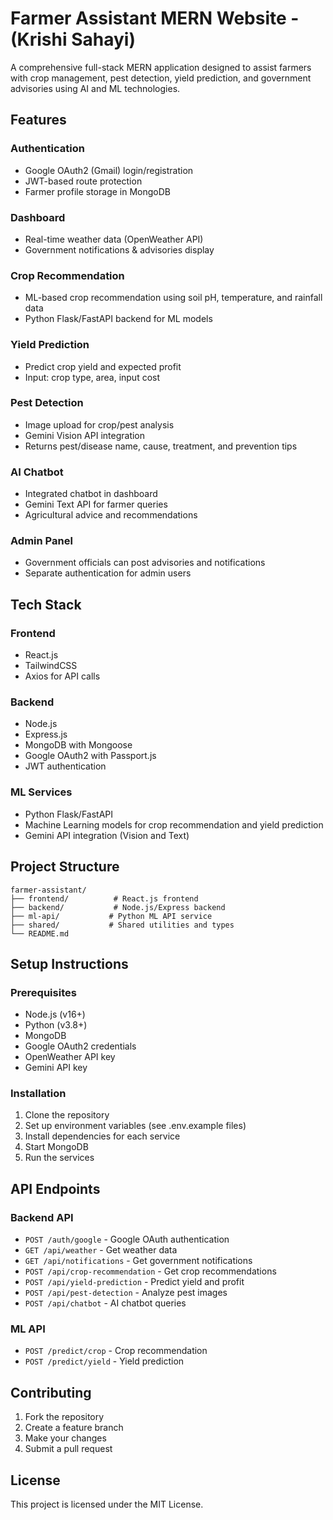 # Farmer Assistant MERN Website - (Krishi Sahayi)

A comprehensive full-stack MERN application designed to assist farmers with crop management, pest detection, yield prediction, and government advisories using AI and ML technologies.

## Features

### Authentication
- Google OAuth2 (Gmail) login/registration
- JWT-based route protection
- Farmer profile storage in MongoDB

### Dashboard
- Real-time weather data (OpenWeather API)
- Government notifications & advisories display

### Crop Recommendation
- ML-based crop recommendation using soil pH, temperature, and rainfall data
- Python Flask/FastAPI backend for ML models

### Yield Prediction
- Predict crop yield and expected profit
- Input: crop type, area, input cost

### Pest Detection
- Image upload for crop/pest analysis
- Gemini Vision API integration
- Returns pest/disease name, cause, treatment, and prevention tips

### AI Chatbot
- Integrated chatbot in dashboard
- Gemini Text API for farmer queries
- Agricultural advice and recommendations

### Admin Panel
- Government officials can post advisories and notifications
- Separate authentication for admin users

## Tech Stack

### Frontend
- React.js
- TailwindCSS
- Axios for API calls

### Backend
- Node.js
- Express.js
- MongoDB with Mongoose
- Google OAuth2 with Passport.js
- JWT authentication

### ML Services
- Python Flask/FastAPI
- Machine Learning models for crop recommendation and yield prediction
- Gemini API integration (Vision and Text)

## Project Structure

```
farmer-assistant/
├── frontend/          # React.js frontend
├── backend/           # Node.js/Express backend
├── ml-api/           # Python ML API service
├── shared/           # Shared utilities and types
└── README.md
```

## Setup Instructions

### Prerequisites
- Node.js (v16+)
- Python (v3.8+)
- MongoDB
- Google OAuth2 credentials
- OpenWeather API key
- Gemini API key

### Installation

1. Clone the repository
2. Set up environment variables (see .env.example files)
3. Install dependencies for each service
4. Start MongoDB
5. Run the services

## API Endpoints

### Backend API
- `POST /auth/google` - Google OAuth authentication
- `GET /api/weather` - Get weather data
- `GET /api/notifications` - Get government notifications
- `POST /api/crop-recommendation` - Get crop recommendations
- `POST /api/yield-prediction` - Predict yield and profit
- `POST /api/pest-detection` - Analyze pest images
- `POST /api/chatbot` - AI chatbot queries

### ML API
- `POST /predict/crop` - Crop recommendation
- `POST /predict/yield` - Yield prediction

## Contributing

1. Fork the repository
2. Create a feature branch
3. Make your changes
4. Submit a pull request

## License

This project is licensed under the MIT License.
